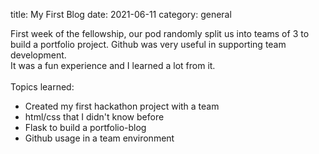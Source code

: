title: My First Blog
date: 2021-06-11
category: general

First week of the fellowship, our pod randomly split us into teams of 3 to <br>
build a portfolio project. Github was very useful in supporting team development.<br>
It was a fun experience and I learned a lot from it. <br>
<br>
Topics learned:<br>

- Created my first hackathon project with a team
- html/css that I didn't know before
- Flask to build a portfolio-blog
- Github usage in a team environment